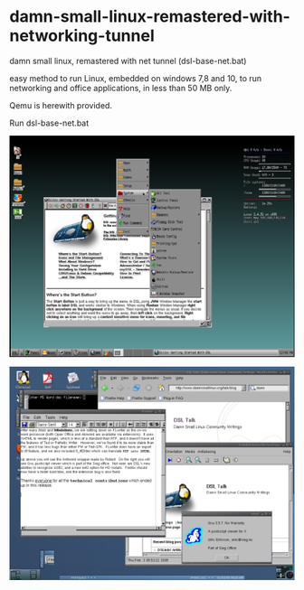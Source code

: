# damn-small-linux-remastered-with-networking-tunnel
damn small linux, remastered with net tunnel (dsl-base-net.bat)

easy method to run Linux, embedded on windows 7,8 and 10, to run networking and office applications, in less than 50 MB only.

Qemu is herewith provided.

Run dsl-base-net.bat 

![alt tag](https://raw.githubusercontent.com/spartrekus/damn-small-linux-remastered-with-networking-tunnel/master/dsl.png)


![0.9.3 DSL](https://raw.githubusercontent.com/spartrekus/damn-small-linux-remastered-with-networking-tunnel/master/dsl-0.9.3.png)
